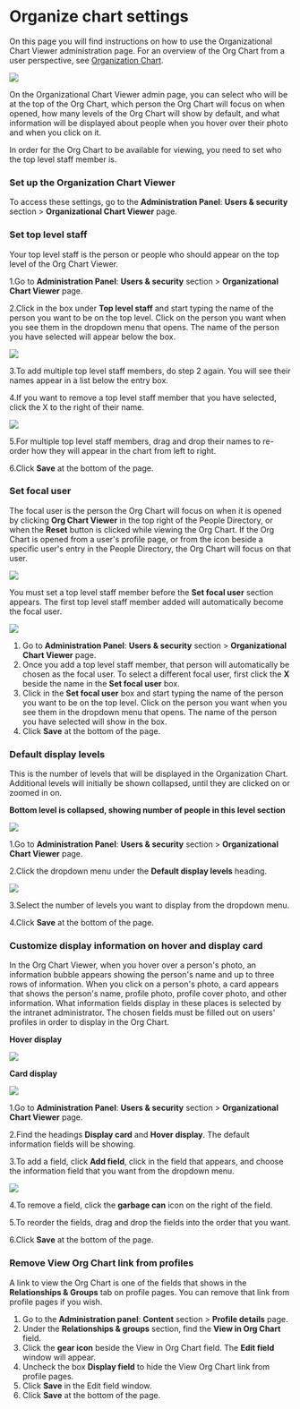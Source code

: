 # Organize chart settings

On this page you will find instructions on how to use the Organizational Chart Viewer administration page. For an overview of the Org Chart from a user perspective, see [Organization Chart](https://community.thoughtfarmer.com/content/105725).

![](../../.gitbook/assets/1%20%2814%29.jpg)



On the Organizational Chart Viewer admin page, you can select who will be at the top of the Org Chart, which person the Org Chart will focus on when opened, how many levels of the Org Chart will show by default, and what information will be displayed about people when you hover over their photo and when you click on it.  
  
In order for the Org Chart to be available for viewing, you need to set who the top level staff member is.

### Set up the Organization Chart Viewer

To access these settings, go to the **Administration Panel**: **Users & security** section &gt; **Organizational Chart Viewer** page.

### Set top level staff

Your top level staff is the person or people who should appear on the top level of the Org Chart Viewer.

1.Go to **Administration Panel**: **Users & security** section &gt; **Organizational Chart Viewer** page.

2.Click in the box under **Top level staff** and start typing the name of the person you want to be on the top level. Click on the person you want when you see them in the dropdown menu that opens. The name of the person you have selected will appear below the box.

![](../../.gitbook/assets/2%20%2882%29.jpg)

3.To add multiple top level staff members, do step 2 again. You will see their names appear in a list below the entry box.

4.If you want to remove a top level staff member that you have selected, click the X to the right of their name.

![](../../.gitbook/assets/3%20%2848%29.jpg)



5.For multiple top level staff members, drag and drop their names to re-order how they will appear in the chart from left to right.

6.Click **Save** at the bottom of the page.

### Set focal user

The focal user is the person the Org Chart will focus on when it is opened by clicking **Org Chart Viewer** in the top right of the People Directory, or when the **Reset** button is clicked while viewing the Org Chart. If the Org Chart is opened from a user's profile page, or from the icon beside a specific user's entry in the People Directory, the Org Chart will focus on that user.

![](../../.gitbook/assets/4%20%2825%29.jpg)

You must set a top level staff member before the **Set focal user** section appears. The first top level staff member added will automatically become the focal user.

![](../../.gitbook/assets/5%20%2815%29.jpg)

1. Go to **Administration Panel**: **Users & security** section &gt; **Organizational Chart Viewer** page.
2. Once you add a top level staff member, that person will automatically be chosen as the focal user. To select a different focal user, first click the **X** beside the name in the **Set focal user** box.
3. Click in the **Set focal user** box and start typing the name of the person you want to be on the top level. Click on the person you want when you see them in the dropdown menu that opens. The name of the person you have selected will show in the box.
4. Click **Save** at the bottom of the page.

### Default display levels

This is the number of levels that will be displayed in the Organization Chart. Additional levels will initially be shown collapsed, until they are clicked on or zoomed in on.  
  
**Bottom level is collapsed, showing number of people in this level section**

![](../../.gitbook/assets/6%20%2814%29.jpg)

  
1.Go to **Administration Panel**: **Users & security** section &gt; **Organizational Chart Viewer** page.

2.Click the dropdown menu under the **Default display levels** heading.  


![](../../.gitbook/assets/7%20%289%29.jpg)

3.Select the number of levels you want to display from the dropdown menu.

4.Click **Save** at the bottom of the page.

### Customize display information on hover and display card

In the Org Chart Viewer, when you hover over a person's photo, an information bubble appears showing the person's name and up to three rows of information. When you click on a person's photo, a card appears that shows the person's name, profile photo, profile cover photo, and other information. What information fields display in these places is selected by the intranet administrator. The chosen fields must be filled out on users' profiles in order to display in the Org Chart.  
  
**Hover display**

![](../../.gitbook/assets/8%20%284%29.png)

**Card display**

![](../../.gitbook/assets/9%20%282%29.jpg)

1.Go to **Administration Panel**: **Users & security** section &gt; **Organizational Chart Viewer** page.

2.Find the headings **Display card** and **Hover display**. The default information fields will be showing.

3.To add a field, click **Add field**, click in the field that appears, and choose the information field that you want from the dropdown menu.

![](../../.gitbook/assets/10%20%281%29.jpg)



4.To remove a field, click the **garbage can** icon on the right of the field.

5.To reorder the fields, drag and drop the fields into the order that you want.

6.Click **Save** at the bottom of the page.

### Remove View Org Chart link from profiles

A link to view the Org Chart is one of the fields that shows in the **Relationships & Groups** tab on profile pages. You can remove that link from profile pages if you wish.

1. Go to the **Administration panel**: **Content** section &gt; **Profile details** page.
2. Under the **Relationships & groups** section, find the **View in Org Chart** field.
3. Click the **gear icon** beside the View in Org Chart field. The **Edit field** window will appear.
4. Uncheck the box **Display field** to hide the View Org Chart link from profile pages.
5. Click **Save** in the Edit field window.
6. Click **Save** at the bottom of the page.


